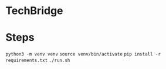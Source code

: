 # TechBridge

# Steps
`python3 -m venv venv`
`source venv/bin/activate`
`pip install -r requirements.txt`
`./run.sh`
